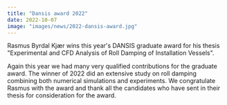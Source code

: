 ```yaml
---
title: "Dansis award 2022"
date: 2022-10-07
image: "images/news/2022-dansis-award.jpg"
---
```


Rasmus Byrdal Kjær wins this year's DANSIS graduate award for his thesis "Experimental and CFD Analysis of Roll Damping of Installation Vessels".

Again this year we had many very qualified contributions for the graduate award. The winner of 2022 did an extensive study on roll damping combining both numerical simulations and experiments.
We congratulate Rasmus with the award and thank all the candidates who have sent in their thesis for consideration for the award.